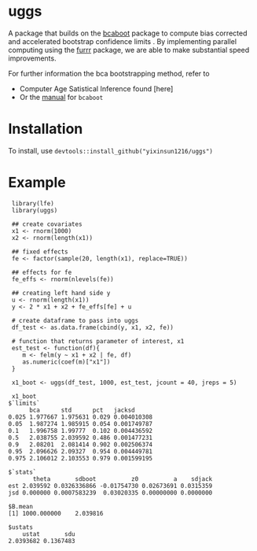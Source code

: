 # uggs

A package that builds on the [bcaboot](https://github.com/bnaras/bcaboot) package to compute bias corrected and accelerated bootstrap confidence limits . 
By implementing parallel computing using the [furrr](https://github.com/DavisVaughan/furrr) package, we are able to make substantial speed improvements.

For further information the bca bootstrapping method, refer to 
* Computer Age Satistical Inference found [here]
* Or the [manual](https://statweb.stanford.edu/~ckirby/brad/papers/2018Automatic-Construction-BCIs.pdf) for `bcaboot`

# Installation

To install, use `devtools::install_github("yixinsun1216/uggs")`

# Example
```
 library(lfe)
 library(uggs)
 
 ## create covariates
 x1 <- rnorm(1000)
 x2 <- rnorm(length(x1))
 
 ## fixed effects
 fe <- factor(sample(20, length(x1), replace=TRUE))
 
 ## effects for fe
 fe_effs <- rnorm(nlevels(fe))
 
 ## creating left hand side y
 u <- rnorm(length(x1))
 y <- 2 * x1 + x2 + fe_effs[fe] + u
 
 # create dataframe to pass into uggs
 df_test <- as.data.frame(cbind(y, x1, x2, fe))
 
 # function that returns parameter of interest, x1
 est_test <- function(df){
 	m <- felm(y ~ x1 + x2 | fe, df)
 	as.numeric(coef(m)["x1"])
 }
 
 x1_boot <- uggs(df_test, 1000, est_test, jcount = 40, jreps = 5)
 
 x1_boot
$`limits`
      bca      std      pct   jacksd     
0.025 1.977667 1.975631 0.029 0.004010308
0.05  1.987274 1.985915 0.054 0.001749787
0.1   1.996758 1.99777  0.102 0.004436592
0.5   2.038755 2.039592 0.486 0.001477231
0.9   2.08201  2.081414 0.902 0.002506374
0.95  2.096626 2.09327  0.954 0.004449781
0.975 2.106012 2.103553 0.979 0.001599195

$`stats`
       theta       sdboot          z0          a    sdjack
est 2.039592 0.0326336866 -0.01754730 0.02673691 0.0315359
jsd 0.000000 0.0007583239  0.03020335 0.00000000 0.0000000

$B.mean
[1] 1000.000000    2.039816

$ustats
    ustat       sdu 
2.0393682 0.1367483 
 ```
